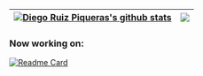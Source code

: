 | <a href="https://github.com/Pikeras72/Pikeras72"> <img align="center" src="https://github-readme-stats.vercel.app/api?username=pikeras72&theme=buefy&hide_border=true&count_private=true&show_icons=true&hide=stars&include_all_commits=true" alt="Diego Ruiz Piqueras's github stats" /></a> | <a href="https://github.com/Pikeras72/Pikeras72"><img align="center" src="https://github-readme-stats.vercel.app/api/top-langs/?username=pikeras72&layout=compact&langs_count=8&theme=buefy&hide_border=true" /></a> |
| ------------- | ------------- |

### Now working on:

[![Readme Card](https://github-readme-stats.vercel.app/api/pin?username=pikeras72&repo=core_fridge&show_owner=true&theme=buefy&show_icons=true)](https://github.com/Pikeras72/Core_Fridge)



<!--
**Pikeras72/Pikeras72** is a ✨ _special_ ✨ repository because its `README.md` (this file) appears on your GitHub profile.

Here are some ideas to get you started:

- 🔭 I’m currently working on ...
- 🌱 I’m currently learning ...
- 👯 I’m looking to collaborate on ...
- 🤔 I’m looking for help with ...
- 💬 Ask me about ...
- 📫 How to reach me: ...
- 😄 Pronouns: ...
- ⚡ Fun fact: ...
-->
